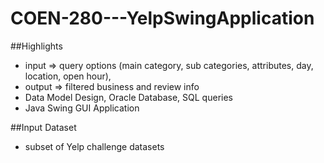 # COEN-280---YelpSwingApplication

##Highlights
 - input => query options (main category, sub categories, attributes, day, location, open hour), 
 - output => filtered business and review info
 - Data Model Design, Oracle Database, SQL queries
 - Java Swing GUI Application

##Input Dataset
 - subset of Yelp challenge datasets

